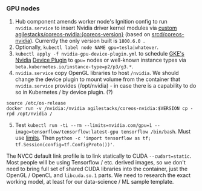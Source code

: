 ### GPU nodes

1. Hub component amends worker node's Ignition config to run `nvidia.service` to insert Nvidia driver kernel modules via [custom](https://github.com/agilestacks/agilestacks-components/tree/master/cuda/driver) [agilestacks/coreos-nvidia:{coreos-version}](https://hub.docker.com/r/agilestacks/coreos-nvidia/tags/) (based on [srcd/coreos-nvidia]( https://hub.docker.com/r/srcd/coreos-nvidia/tags/)). Currently the only version built is `1800.6.0 `.
2. Optionally, `kubectl label node NAME gpu=tesla|whatever`.
3. `kubectl apply -f nvidia-gpu-device-plugin.yml` to schedule [GKE's Nvidia](https://github.com/GoogleCloudPlatform/container-engine-accelerators/tree/master/cmd/nvidia_gpu) [Device Plugin](https://kubernetes.io/docs/concepts/extend-kubernetes/compute-storage-net/device-plugins/) to `gpu=` nodes or well-known instance types via `beta.kubernetes.io/instance-type=p2/p3/g3.*`.
4. `nvidia.service` copy OpenGL libraries to host `/nvidia`. We should change the device plugin to mount volume from the container that `nvidia.service` provides (/opt/nvidia) - in case there is a capability to do so in Kubernetes / by device plugin. (?)
```
source /etc/os-release
docker run -v /nvidia:/nvidia agilestacks/coreos-nvidia:$VERSION cp -rpd /opt/nvidia /
```
5. Test `kubectl run -ti --rm --limits=nvidia.com/gpu=1 --image=tensorflow/tensorflow:latest-gpu tensorflow /bin/bash`. Must use [limits](https://kubernetes.io/docs/tasks/manage-gpus/scheduling-gpus/). Then `python -c 'import tensorflow as tf; tf.Session(config=tf.ConfigProto())'`.

The NVCC default link profile is to link statically to CUDA `--cudart=static`. Most people will be using Tensorflow / etc. derived images, so we don't need to bring full set of shared CUDA libraries into the container, just the OpenGL / OpenCL and `libcuda.so.1` parts. We need to research the exact working model, at least for our data-science / ML sample template.
